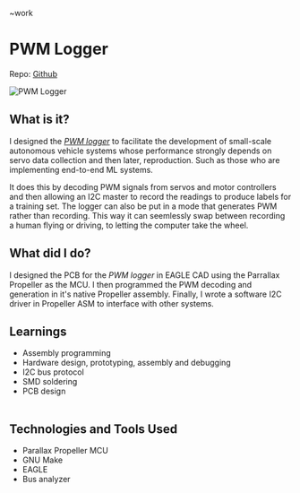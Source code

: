 ~work
# PWM Logger
Repo: [Github](https://github.com/Protean-Tech/pwm-logger)

![PWM Logger](http://www.protean.io/imgs/logger.jpg)

## What is it?
I designed the [_PWM logger_](http://www.protean.io/product/pwm-logger) to facilitate the development of small-scale autonomous vehicle systems whose performance strongly depends on servo data collection and then later, reproduction. Such as those who are implementing end-to-end ML systems.

It does this by decoding PWM signals from servos and motor controllers and then allowing an I2C master to record the readings to produce labels for a training set. The logger can also be put in a mode that generates PWM rather than recording. This way it can seemlessly swap between recording a human flying or driving, to letting the computer take the wheel.

## What did I do?

I designed the PCB for the _PWM logger_ in EAGLE CAD using the Parrallax Propeller as the MCU. I then programmed the PWM decoding and generation in it's native Propeller assembly. Finally, I wrote a software I2C driver in Propeller ASM to interface with other systems.

## Learnings
* Assembly programming
* Hardware design, prototyping, assembly and debugging
* I2C bus protocol
* SMD soldering
* PCB design
<br/><br/>

## Technologies and Tools Used
* Parallax Propeller MCU
* GNU Make
* EAGLE
* Bus analyzer

